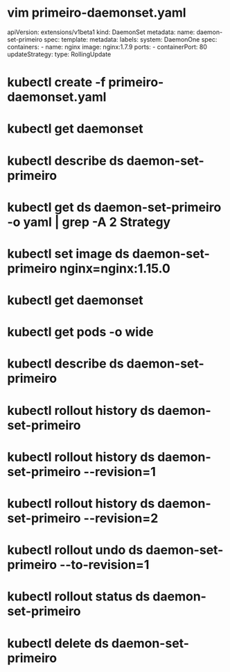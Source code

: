 # vim primeiro-daemonset.yaml

apiVersion: extensions/v1beta1
kind: DaemonSet
metadata:
  name: daemon-set-primeiro
spec:
  template:
    metadata:
      labels:
        system: DaemonOne
    spec:
      containers:
      - name: nginx
        image: nginx:1.7.9
        ports:
        - containerPort: 80
  updateStrategy:
    type: RollingUpdate
    
    
# kubectl create -f primeiro-daemonset.yaml

# kubectl get daemonset

# kubectl describe ds daemon-set-primeiro

# kubectl get ds daemon-set-primeiro -o yaml | grep -A 2 Strategy

# kubectl set image ds daemon-set-primeiro nginx=nginx:1.15.0

# kubectl get daemonset

# kubectl get pods -o wide

# kubectl describe ds daemon-set-primeiro

# kubectl rollout history ds daemon-set-primeiro

# kubectl rollout history ds daemon-set-primeiro --revision=1

# kubectl rollout history ds daemon-set-primeiro --revision=2

# kubectl rollout undo ds daemon-set-primeiro --to-revision=1

# kubectl rollout status ds daemon-set-primeiro

# kubectl delete ds daemon-set-primeiro